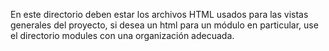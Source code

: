 En este directorio deben estar los archivos HTML usados para las vistas
generales del proyecto, si desea un html para un módulo en particular, use el
directorio modules con una organización adecuada.
